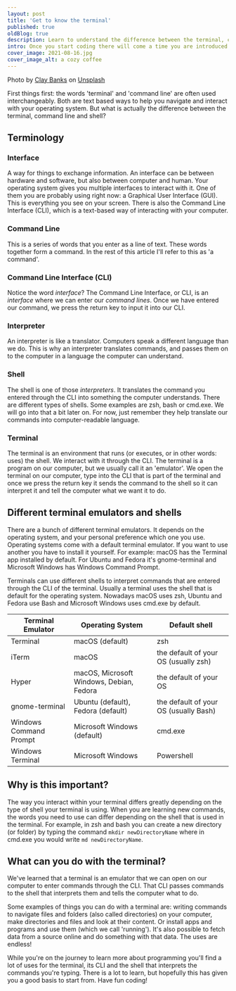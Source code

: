 ```yaml
---
layout: post
title: 'Get to know the terminal'
published: true
oldBlog: true
description: Learn to understand the difference between the terminal, command line and shell. And become more comfortable using them.
intro: Once you start coding there will come a time you are introduced to the terminal. Opening this hacker looking window on your computer can be daunting at first. But things become less scary once we get to know the terminal better.
cover_image: 2021-08-16.jpg
cover_image_alt: a cozy coffee
---
```


Photo by [Clay Banks](https://unsplash.com/@claybanks?utm_source=unsplash&utm_medium=referral&utm_content=creditCopyText) on [Unsplash](https://unsplash.com/s/photos/coffee?utm_source=unsplash&utm_medium=referral&utm_content=creditCopyText)


First things first: the words 'terminal' and 'command line' are often used interchangeably. Both are text based ways to help you navigate and interact with your operating system. But what is actually the difference between the terminal, command line and shell?

## Terminology

### Interface

A way for things to exchange information. An interface can be between hardware and software, but also between computer and human. Your operating system gives you multiple interfaces to interact with it. One of them you are probably using right now: a Graphical User Interface (GUI). This is everything you see on your screen. There is also the Command Line Interface (CLI), which is a text-based way of interacting with your computer.

### Command Line

This is a series of words that you enter as a line of text. These words together form a command. In the rest of this article I'll refer to this as 'a command'.

### Command Line Interface (CLI)

Notice the word _interface_? The Command Line Interface, or CLI, is an _interface_ where we can enter our _command lines_. Once we have entered our command, we press the return key to input it into our CLI.

### Interpreter

An interpreter is like a translator. Computers speak a different language than we do. This is why an interpreter translates commands, and passes them on to the computer in a language the computer can understand.

### Shell

The shell is one of those _interpreters_. It translates the command you entered through the CLI into something the computer understands. There are different types of shells. Some examples are zsh, bash or cmd.exe. We will go into that a bit later on. For now, just remember they help translate our commands into computer-readable language.

### Terminal

The terminal is an environment that runs (or executes, or in other words: uses) the shell. We interact with it through the CLI. The terminal is a program on our computer, but we usually call it an 'emulator'. We open the terminal on our computer, type into the CLI that is part of the terminal and once we press the return key it sends the command to the shell so it can interpret it and tell the computer what we want it to do.

## Different terminal emulators and shells

There are a bunch of different terminal emulators. It depends on the operating system, and your personal preference which one you use. Operating systems come with a default terminal emulator. If you want to use another you have to install it yourself. For example: macOS has the Terminal app installed by default. For Ubuntu and Fedora it's gnome-terminal and Microsoft Windows has Windows Command Prompt.

Terminals can use different shells to interpret commands that are entered through the CLI of the terminal. Usually a terminal uses the shell that is default for the operating system. Nowadays macOS uses zsh, Ubuntu and Fedora use Bash and Microsoft Windows uses cmd.exe by default.

| Terminal Emulator      | Operating System                         | Default shell                         |
| ---------------------- | ---------------------------------------- | ------------------------------------- |
| Terminal               | macOS (default)                          | zsh                                   |
| iTerm                  | macOS                                    | the default of your OS (usually zsh)  |
| Hyper                  | macOS, Microsoft Windows, Debian, Fedora | the default of your OS                |
| gnome-terminal         | Ubuntu (default), Fedora (default)       | the default of your OS (usually Bash) |
| Windows Command Prompt | Microsoft Windows (default)              | cmd.exe                               |
| Windows Terminal       | Microsoft Windows                        | Powershell                            |

## Why is this important?

The way you interact within your terminal differs greatly depending on the type of shell your terminal is using. When you are learning new commands, the words you need to use can differ depending on the shell that is used in the terminal. For example, in zsh and bash you can create a new directory (or folder) by typing the command `mkdir newDirectoryName` where in cmd.exe you would write `md newDirectoryName`.

## What can you do with the terminal?

We've learned that a terminal is an emulator that we can open on our computer to enter commands through the CLI. That CLI passes commands to the shell that interprets them and tells the computer what to do.

Some examples of things you can do with a terminal are: writing commands to navigate files and folders (also called directories) on your computer, make directories and files and look at their content. Or install apps and programs and use them (which we call 'running'). It's also possible to fetch data from a source online and do something with that data. The uses are endless!

While you're on the journey to learn more about programming you'll find a lot of uses for the terminal, its CLI and the shell that interprets the commands you're typing. There is a lot to learn, but hopefully this has given you a good basis to start from. Have fun coding!

